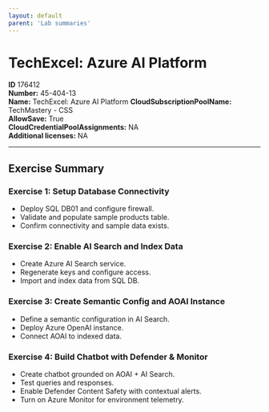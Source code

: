 ```yaml
---
layout: default
parent: 'Lab summaries'
---
```


# TechExcel: Azure AI Platform

**ID** 176412  
**Number:** 45-404-13  
**Name:** TechExcel: Azure AI Platform
**CloudSubscriptionPoolName:** TechMastery - CSS  
**AllowSave:** True  
**CloudCredentialPoolAssignments:** NA  
**Additional licenses:** NA  

---

## Exercise Summary

### Exercise 1: Setup Database Connectivity
- Deploy SQL DB01 and configure firewall.  
- Validate and populate sample products table.  
- Confirm connectivity and sample data exists.  

### Exercise 2: Enable AI Search and Index Data
- Create Azure AI Search service.  
- Regenerate keys and configure access.  
- Import and index data from SQL DB.  

### Exercise 3: Create Semantic Config and AOAI Instance
- Define a semantic configuration in AI Search.  
- Deploy Azure OpenAI instance.  
- Connect AOAI to indexed data.  

### Exercise 4: Build Chatbot with Defender & Monitor
- Create chatbot grounded on AOAI + AI Search.  
- Test queries and responses.  
- Enable Defender Content Safety with contextual alerts.  
- Turn on Azure Monitor for environment telemetry.  
